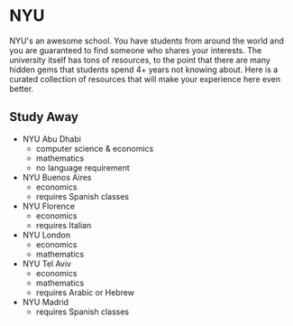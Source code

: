 # NYU
NYU's an awesome school. You have students from around the world and you are
guaranteed to find someone who shares your interests. The university itself has
tons of resources, to the point that there are many hidden gems that students
spend 4+ years not knowing about. Here is a curated collection of resources
that will make your experience here even better.

## Study Away
- NYU Abu Dhabi
  + computer science & economics
  + mathematics
  + no language requirement
- NYU Buenos Aires
  + economics
  + requires Spanish classes
- NYU Florence
  + economics
  + requires Italian
- NYU London
  + economics
  + mathematics
- NYU Tel Aviv
  + economics
  + mathematics
  + requires Arabic or Hebrew
- NYU Madrid
  + requires Spanish classes
